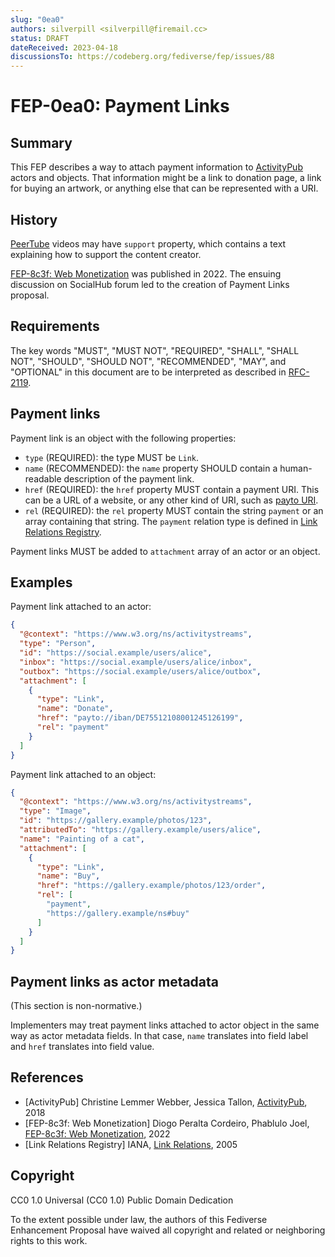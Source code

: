 ```yaml
---
slug: "0ea0"
authors: silverpill <silverpill@firemail.cc>
status: DRAFT
dateReceived: 2023-04-18
discussionsTo: https://codeberg.org/fediverse/fep/issues/88
---
```

# FEP-0ea0: Payment Links

## Summary

This FEP describes a way to attach payment information to [ActivityPub](https://www.w3.org/TR/activitypub/) actors and objects. That information might be a link to donation page, a link for buying an artwork, or anything else that can be represented with a URI.

## History

[PeerTube](https://docs.joinpeertube.org/api/activitypub#video) videos may have `support` property, which contains a text explaining how to support the content creator.

[FEP-8c3f: Web Monetization](https://codeberg.org/fediverse/fep/src/branch/main/fep/8c3f/fep-8c3f.md) was published in 2022. The ensuing discussion on SocialHub forum led to the creation of Payment Links proposal.

## Requirements

The key words "MUST", "MUST NOT", "REQUIRED", "SHALL", "SHALL NOT", "SHOULD", "SHOULD NOT", "RECOMMENDED", "MAY", and "OPTIONAL" in this document are to be interpreted as described in [RFC-2119](https://tools.ietf.org/html/rfc2119.html).

## Payment links

Payment link is an object with the following properties:

- `type` (REQUIRED): the type MUST be `Link`.
- `name` (RECOMMENDED): the `name` property SHOULD contain a human-readable description of the payment link.
- `href` (REQUIRED): the `href` property MUST contain a payment URI. This can be a URL of a website, or any other kind of URI, such as [payto URI](https://datatracker.ietf.org/doc/html/rfc8905).
- `rel` (REQUIRED):  the `rel` property MUST contain the string `payment` or an array containing that string. The `payment` relation type is defined in [Link Relations Registry](https://www.iana.org/assignments/link-relations/link-relations.xhtml).

Payment links MUST be added to `attachment` array of an actor or an object.

## Examples

Payment link attached to an actor:

```json
{
  "@context": "https://www.w3.org/ns/activitystreams",
  "type": "Person",
  "id": "https://social.example/users/alice",
  "inbox": "https://social.example/users/alice/inbox",
  "outbox": "https://social.example/users/alice/outbox",
  "attachment": [
    {
      "type": "Link",
      "name": "Donate",
      "href": "payto://iban/DE75512108001245126199",
      "rel": "payment"
    }
  ]
}
```

Payment link attached to an object:

```json
{
  "@context": "https://www.w3.org/ns/activitystreams",
  "type": "Image",
  "id": "https://gallery.example/photos/123",
  "attributedTo": "https://gallery.example/users/alice",
  "name": "Painting of a cat",
  "attachment": [
    {
      "type": "Link",
      "name": "Buy",
      "href": "https://gallery.example/photos/123/order",
      "rel": [
        "payment",
        "https://gallery.example/ns#buy"
      ]
    }
  ]
}
```

## Payment links as actor metadata

(This section is non-normative.)

Implementers may treat payment links attached to actor object in the same way as actor metadata fields. In that case, `name` translates into field label and `href` translates into field value.

## References

- [ActivityPub] Christine Lemmer Webber, Jessica Tallon, [ActivityPub](https://www.w3.org/TR/activitypub/), 2018
- [FEP-8c3f: Web Monetization] Diogo Peralta Cordeiro, Phablulo Joel, [FEP-8c3f: Web Monetization](https://codeberg.org/fediverse/fep/src/branch/main/fep/8c3f/fep-8c3f.md), 2022
- [Link Relations Registry] IANA, [Link Relations](https://www.iana.org/assignments/link-relations/link-relations.xhtml), 2005

## Copyright

CC0 1.0 Universal (CC0 1.0) Public Domain Dedication

To the extent possible under law, the authors of this Fediverse Enhancement Proposal have waived all copyright and related or neighboring rights to this work.
